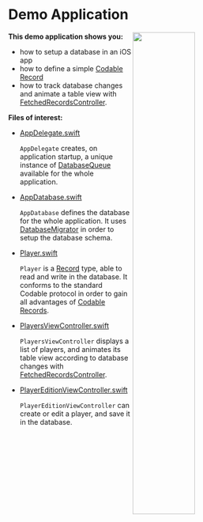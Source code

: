 Demo Application
================

<img align="right" src="https://github.com/groue/GRDB.swift/raw/master/Documentation/Images/GRDBDemoScreenshot.png" width="50%">

**This demo application shows you:**

- how to setup a database in an iOS app
- how to define a simple [Codable Record](../../README.md#codable-records)
- how to track database changes and animate a table view with [FetchedRecordsController](../../README.md#fetchedrecordscontroller).

**Files of interest:**

- [AppDelegate.swift](GRDBDemoiOS/AppDelegate.swift)
    
    `AppDelegate` creates, on application startup, a unique instance of [DatabaseQueue](../../README.md#database-queues) available for the whole application.

- [AppDatabase.swift](GRDBDemoiOS/AppDatabase.swift)
    
    `AppDatabase` defines the database for the whole application. It uses [DatabaseMigrator](../../README.md#migrations) in order to setup the database schema.

- [Player.swift](GRDBDemoiOS/Player.swift)
    
    `Player` is a [Record](../../README.md#records) type, able to read and write in the database. It conforms to the standard Codable protocol in order to gain all advantages of [Codable Records](../../README.md#codable-records).

- [PlayersViewController.swift](GRDBDemoiOS/PlayersViewController.swift)
    
    `PlayersViewController` displays a list of players, and animates its table view according to database changes with [FetchedRecordsController](../../README.md#fetchedrecordscontroller).

- [PlayerEditionViewController.swift](GRDBDemoiOS/PlayerEditionViewController.swift)
    
    `PlayerEditionViewController` can create or edit a player, and save it in the database.

